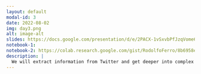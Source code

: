 ```yaml
---
layout: default
modal-id: 3
date: 2022-08-02
img: day3.png
alt: image-alt
slides: https://docs.google.com/presentation/d/e/2PACX-1vSxvbPfJzqVome69CqBQXdIsrRZhEEGqkYGGCszuWrD25vqi_6d5kkF2zxX9egkkbNeAscRVVQEOTR-/pub?start=false&loop=false&delayms=3000
notebook-1:
notebook-2: https://colab.research.google.com/gist/RodolfoFerro/8b6958efba0fe4c3b1ed66cc6f892e40/twitter-data-extraction.ipynb
description: |
  We will extract information from Twitter and get deeper into complex networks, working with some familiar examples.
---
```

